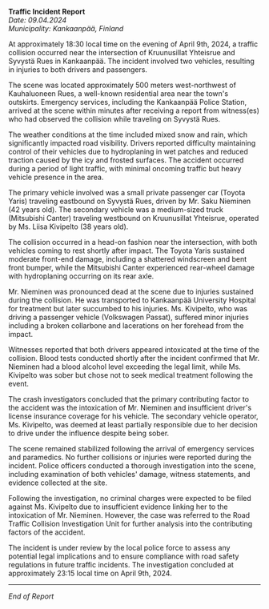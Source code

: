 

**Traffic Incident Report**  
*Date: 09.04.2024*  
*Municipality: Kankaanpää, Finland*

At approximately 18:30 local time on the evening of April 9th, 2024, a traffic collision occurred near the intersection of Kruunusillat Yhteisrue and Syvystä Rues in Kankaanpää. The incident involved two vehicles, resulting in injuries to both drivers and passengers.

The scene was located approximately 500 meters west-northwest of Kauhaluoneen Rues, a well-known residential area near the town's outskirts. Emergency services, including the Kankaanpää Police Station, arrived at the scene within minutes after receiving a report from witness(es) who had observed the collision while traveling on Syvystä Rues.

The weather conditions at the time included mixed snow and rain, which significantly impacted road visibility. Drivers reported difficulty maintaining control of their vehicles due to hydroplaning in wet patches and reduced traction caused by the icy and frosted surfaces. The accident occurred during a period of light traffic, with minimal oncoming traffic but heavy vehicle presence in the area.

The primary vehicle involved was a small private passenger car (Toyota Yaris) traveling eastbound on Syvystä Rues, driven by Mr. Saku Nieminen (42 years old). The secondary vehicle was a medium-sized truck (Mitsubishi Canter) traveling westbound on Kruunusillat Yhteisrue, operated by Ms. Liisa Kivipelto (38 years old).

The collision occurred in a head-on fashion near the intersection, with both vehicles coming to rest shortly after impact. The Toyota Yaris sustained moderate front-end damage, including a shattered windscreen and bent front bumper, while the Mitsubishi Canter experienced rear-wheel damage with hydroplaning occurring on its rear axle.

Mr. Nieminen was pronounced dead at the scene due to injuries sustained during the collision. He was transported to Kankaanpää University Hospital for treatment but later succumbed to his injuries. Ms. Kivipelto, who was driving a passenger vehicle (Volkswagen Passat), suffered minor injuries including a broken collarbone and lacerations on her forehead from the impact.

Witnesses reported that both drivers appeared intoxicated at the time of the collision. Blood tests conducted shortly after the incident confirmed that Mr. Nieminen had a blood alcohol level exceeding the legal limit, while Ms. Kivipelto was sober but chose not to seek medical treatment following the event.

The crash investigators concluded that the primary contributing factor to the accident was the intoxication of Mr. Nieminen and insufficient driver's license insurance coverage for his vehicle. The secondary vehicle operator, Ms. Kivipelto, was deemed at least partially responsible due to her decision to drive under the influence despite being sober.

The scene remained stabilized following the arrival of emergency services and paramedics. No further collisions or injuries were reported during the incident. Police officers conducted a thorough investigation into the scene, including examination of both vehicles' damage, witness statements, and evidence collected at the site.

Following the investigation, no criminal charges were expected to be filed against Ms. Kivipelto due to insufficient evidence linking her to the intoxication of Mr. Nieminen. However, the case was referred to the Road Traffic Collision Investigation Unit for further analysis into the contributing factors of the accident.

The incident is under review by the local police force to assess any potential legal implications and to ensure compliance with road safety regulations in future traffic incidents. The investigation concluded at approximately 23:15 local time on April 9th, 2024.

---  
*End of Report*